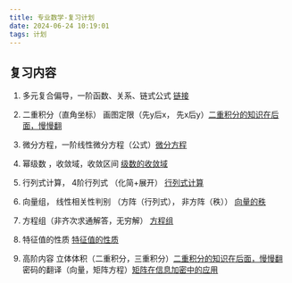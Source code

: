 ```yaml
---
title: 专业数学-复习计划
date: 2024-06-24 10:19:01
tags: 计划
---
```


## 复习内容

1. 多元复合偏导，一阶函数、关系、链式公式 [链接](https://chenlidbk.xyz/2024/05/16/gaodengshuxue4/)

2. 二重积分（直角坐标） 画图定限（先y后x， 先x后y）[二重积分的知识在后面，慢慢翻](https://chenlidbk.xyz/2024/05/16/gaodengshuxue4/)

3. 微分方程，一阶线性微分方程（公式）[微分方程](https://chenlidbk.xyz/2024/05/18/gaodengshuxue5/)

4. 幂级数 ，收敛域，收敛区间 [级数的收敛域](https://chenlidbk.xyz/2024/06/09/gaodengshuxue6/)

5. 行列式计算， 4阶行列式 （化简+展开） [行列式计算](https://chenlidbk.xyz/2024/04/29/xianxindaishu/)

6. 向量组， 线性相关性判别 （方阵（行列式）， 非方阵（秩）） [向量的秩](https://chenlidbk.xyz/2024/06/04/xianxindaishu3/)

7. 方程组（非齐次求通解答，无穷解） [方程组](https://chenlidbk.xyz/2024/06/04/xianxindaishu4/)

8. 特征值的性质  [特征值的性质](https://chenlidbk.xyz/2024/06/06/xianxindaishu5/)

9. 高阶内容 立体体积（二重积分，三重积分）[二重积分的知识在后面，慢慢翻](https://chenlidbk.xyz/2024/05/16/gaodengshuxue4/) 密码的翻译（向量，矩阵方程）[矩阵在信息加密中的应用](https://chenlidbk.xyz/2024/06/04/xianxindaishu2/#%E7%9F%A9%E9%98%B5%E5%9C%A8%E4%BF%A1%E6%81%AF%E5%8A%A0%E5%AF%86%E4%B8%AD%E7%9A%84%E5%BA%94%E7%94%A8)
